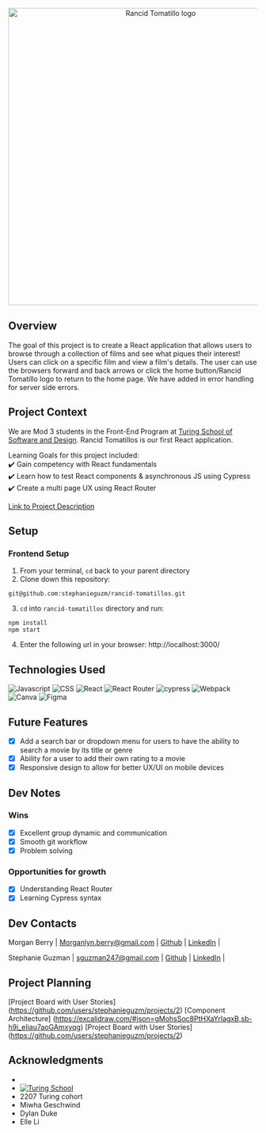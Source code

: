 <p align="center">
<img width='600' alt='Rancid Tomatillo logo' src='https://user-images.githubusercontent.com/102934145/197621931-ded88980-4f88-4bb1-84e4-be58c42da9ac.png'>
</p>

## Overview
The goal of this project is to create a React application that allows users to browse through a collection of films and see what piques their interest!  Users can click on a specific film and view a film's details.  The user can use the browsers forward and back arrows or click the home button/Rancid Tomatillo logo to return to the home page.  We have added in error handling for server side errors.

## Project Context
We are Mod 3 students in the Front-End Program at [Turing School of Software and Design](https://frontend.turing.edu/). Rancid Tomatillos is our first React application.

Learning Goals for this project included:      
✔️ Gain competency with React fundamentals      
✔️ Learn how to test React components & asynchronous JS using Cypress
✔️ Create a multi page UX using React Router 

[Link to Project Description](https://frontend.turing.edu/projects/module-3/rancid-tomatillos-v3.html)

## Setup
### Frontend Setup

1. From your terminal, `cd` back to your parent directory
2. Clone down this repository:
  ```
  git@github.com:stephanieguzm/rancid-tomatillos.git
  ```
3. `cd` into `rancid-tomatillos` directory and run:
  ```
  npm install
  npm start
  ```
4. Enter the following url in your browser: http://localhost:3000/

## Technologies Used
![Javascript](https://img.shields.io/badge/JavaScript-323330?style=for-the-badge&logo=javascript&logoColor=F7DF1E) 
![CSS](https://img.shields.io/badge/CSS3-1572B6?style=for-the-badge&logo=css3&logoColor=white) 
![React](https://img.shields.io/badge/react-%2320232a.svg?style=for-the-badge&logo=react&logoColor=%2361DAFB) 
![React Router](https://img.shields.io/badge/React_Router-CA4245?style=for-the-badge&logo=react-router&logoColor=white) 
![cypress](https://img.shields.io/badge/-cypress-%23E5E5E5?style=for-the-badge&logo=cypress&logoColor=058a5e) 
![Webpack](https://img.shields.io/badge/webpack-%238DD6F9.svg?style=for-the-badge&logo=webpack&logoColor=black) 
![Canva](https://img.shields.io/badge/Canva-%2300C4CC.svg?style=for-the-badge&logo=Canva&logoColor=white) 
![Figma](https://img.shields.io/badge/figma-%23F24E1E.svg?style=for-the-badge&logo=figma&logoColor=white)

## Future Features
- [x] Add a search bar or dropdown menu for users to have the ability to search a movie by its title or genre
- [x] Ability for a user to add their own rating to a movie
- [x] Responsive design to allow for better UX/UI on mobile devices

## Dev Notes
### Wins
- [x] Excellent group dynamic and communication
- [x] Smooth git workflow
- [X] Problem solving

### Opportunities for growth
- [x] Understanding React Router
- [x] Learning Cypress syntax

## Dev Contacts
Morgan Berry |
Morganlyn.berry@gmail.com |
[Github](https://github.com/Mlberry0205) |
[LinkedIn](https://www.linkedin.com/in/morgan-lyn-berry/) |

Stephanie Guzman |
sguzman247@gmail.com |
[Github](https://github.com/stephanieguzm) |
[LinkedIn](https://www.linkedin.com/in/stephanie-guzman-sdsw/) |

## Project Planning 
[Project Board with User Stories] (https://github.com/users/stephanieguzm/projects/2)
[Component Architecture] (https://excalidraw.com/#json=gMohsSoc8PtHXaYrIagxB,sb-h9i_eIiau7aoGAmxyqg) 
[Project Board with User Stories] (https://github.com/users/stephanieguzm/projects/2) 

## Acknowledgments 
- [youtube-shield]: https://img.shields.io/badge/YouTube-%23FF0000.svg?style=for-the-badge&logo=YouTube&logoColor=white
- [![Turing School](https://img.shields.io/badge/Turing_School-030303?style=for-the-badge)](https://turing.edu/)
- 2207 Turing cohort
- Miwha Geschwind
- Dylan Duke
- Elle Li






